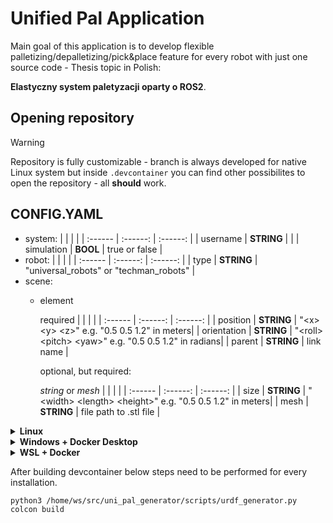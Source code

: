 #   Unified Pal Application

Main goal of this application is to develop flexible palletizing/depalletizing/pick&place feature
for every robot with just one source code - Thesis topic in Polish:

**Elastyczny system paletyzacji oparty o ROS2**.

##  Opening repository
> [!WARNING]
> Repository is fully customizable - branch is always developed for native Linux system but inside `.devcontainer` you can find other possibilites to open the repository - all **should** work.

##  CONFIG.YAML
-   system:
    |  |   |  |
    | :------  | :------: | :------: |
    | username | **STRING**     | |
    | simulation | **BOOL**      | true or false |
-   robot:
    |  |   |  |
    | :------  | :------: | :------: |
    | type | **STRING**     | "universal_robots" or "techman_robots" |
-   scene:
    -   element

        required
        |  |   |  |
        | :------  | :------: | :------: |
        | position | **STRING**     | "\<x> \<y> \<z>" e.g. "0.5 0.5 1.2" in meters|
        | orientation | **STRING**      | "\<roll> \<pitch> \<yaw>" e.g. "0.5 0.5 1.2" in radians|
        | parent | **STRING**      | link name |

        optional, but required:

        *string* or *mesh*
        |  |   |  |
        | :------  | :------: | :------: |
        | size | **STRING**     | "\<width> \<length> \<height>" e.g. "0.5 0.5 1.2" in meters|
        | mesh | **STRING**      | file path to .stl file |


<details>
<summary><b> Linux </b></summary>

</details>

<details>
<summary><b> Windows + Docker Desktop </b></summary>
</details>

<details>
<summary><b> WSL + Docker</b></summary>
</details>

After building devcontainer below steps need to be performed for every installation.
```bash
python3 /home/ws/src/uni_pal_generator/scripts/urdf_generator.py
colcon build
```